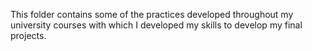 This folder contains some of the practices developed throughout my university courses with 
which I developed my skills to develop my final projects.
